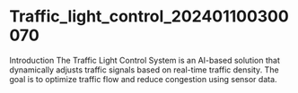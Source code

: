 # Traffic_light_control_202401100300070
Introduction The Traffic Light Control System is an AI-based solution that dynamically adjusts traffic signals based on real-time traffic density. The goal is to optimize traffic flow and reduce congestion using sensor data.
